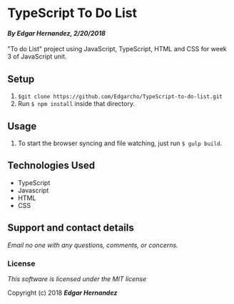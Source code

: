 # TypeScript To Do List
#### _By Edgar Hernandez, 2/20/2018_

"To do List" project using JavaScript, TypeScript, HTML and CSS for week 3 of JavaScript unit.


## Setup

1. `$git clone https://github.com/Edgarcho/TypeScript-to-do-list.git`
2. Run `$ npm install` inside that directory.

## Usage
1. To start the browser syncing and file watching, just run `$ gulp build`.

## Technologies Used
 * TypeScript
 * Javascript    
 * HTML
 * CSS


 ## Support and contact details

_Email no one with any questions, comments, or concerns._

### License

*This software is licensed under the MIT license*

Copyright (c) 2018 **_Edgar Hernandez_**
